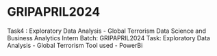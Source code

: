 # GRIPAPRIL2024
Task4 : Exploratory Data Analysis - Global Terrorism
Data Science and Business Analytics Intern
Batch: GRIPAPRIL2024
Task: Exploratory Data Analysis - Global Terrorism
Tool used - PowerBi
